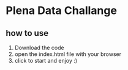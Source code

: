 # Plena Data Challange

## how to use

1. Download the code
2. open the index.html file with your browser
3. click to start and enjoy :)
